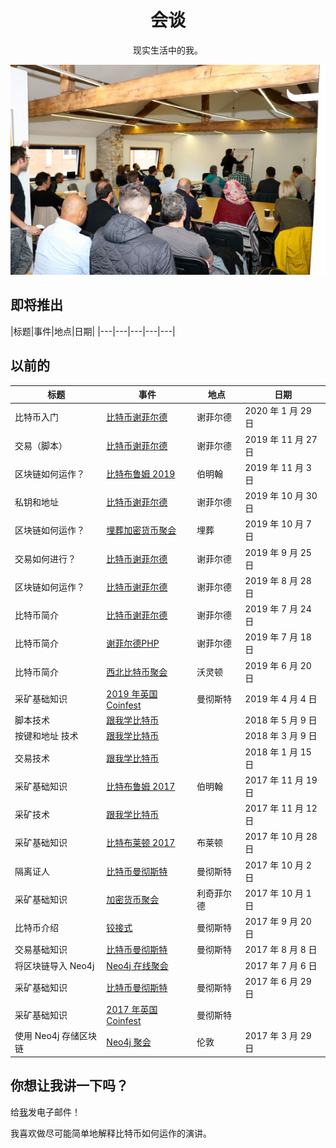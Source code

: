 # <center>会谈 </center>

<center>现实生活中的我。</center>

![manchester.jpg](img/manchester.jpg)

## 即将推出

|标题|事件|地点|日期|
|---|---|---|---|---|

## 以前的

|标题|事件|地点|日期|
|---|---|---|---|
|比特币入门|[比特币谢菲尔德](https://www.meetup.com/bitcoinsheffield/events/267807033/)|谢菲尔德|2020 年 1 月 29 日|
|交易（脚本）	|[比特币谢菲尔德](https://www.meetup.com/bitcoinsheffield/events/266201195/)	|谢菲尔德	|2019 年 11 月 27 日|
|区块链如何运作？	|[比特布鲁姆 2019](http://www.bitbrum.org/)	|伯明翰|	2019 年 11 月 3 日|
|私钥和地址|	[比特币谢菲尔德](https://www.meetup.com/bitcoinsheffield/events/265561319/)	|谢菲尔德	|2019 年 10 月 30 日
|区块链如何运作？|	[埋葬加密货币聚会](https://www.eventbrite.co.uk/e/bury-crypto-meetup-tickets-73336612783)	|埋葬	|2019 年 10 月 7 日|
|交易如何进行？	|[比特币谢菲尔德](https://www.meetup.com/bitcoinsheffield/events/264616824/)	|谢菲尔德	|2019 年 9 月 25 日|
|区块链如何运作？|	[比特币谢菲尔德](https://www.meetup.com/bitcoinsheffield/events/263481554/)	|谢菲尔德	|2019 年 8 月 28 日|
|比特币简介	|[比特币谢菲尔德](https://www.meetup.com/bitcoinsheffield/events/262448147/)	|谢菲尔德	|2019 年 7 月 24 日|
|比特币简介	|[谢菲尔德PHP](https://www.sheffieldphp.co.uk/)	|谢菲尔德	|2019 年 7 月 18 日|
|比特币简介|	[西北比特币聚会](https://www.meetup.com/North-West-Bitcoin-Meetup/)	|沃灵顿	|2019 年 6 月 20 日|
|采矿基础知识	|[2019 年英国 Coinfest](https://coinfestuk.org/CF2019/)	|曼彻斯特	|2019 年 4 月 4 日|
|脚本技术	|[跟我学比特币](https://www.youtube.com/watch?v=6Fa04MnURhw)	|	|2018 年 5 月 9 日|
|按键和地址 技术	|[跟我学比特币](https://www.youtube.com/watch?v=GT6AuURD8Y0)	||	2018 年 3 月 9 日|
|交易技术	|[跟我学比特币](https://www.youtube.com/watch?v=Shd9nXe1X-0)	|	|2018 年 1 月 15 日|
|采矿基础知识	|[比特布鲁姆 2017](http://bitbrum.org/)	|伯明翰|	2017 年 11 月 19 日|
|采矿技术	|[跟我学比特币](https://www.youtube.com/watch?v=MJ0OzrkHvXA)	||	2017 年 11 月 12 日|
|采矿基础知识	|[比特布莱顿 2017](http://bitbrighton.org/)	|布莱顿|	2017 年 10 月 28 日|
|隔离证人|	[比特币曼彻斯特](https://www.meetup.com/Bitcoin-Manchester/events/243121974/)	|曼彻斯特	|2017 年 10 月 2 日|
|采矿基础知识	|[加密货币聚会](https://www.eventbrite.co.uk/e/cryptocurrencies-bitcoin-mining-explained-tickets-37594815104)	|利奇菲尔德|	2017 年 10 月 1 日|
|比特币介绍	|[铰接式](https://www.arrkgroup.com/)|	曼彻斯特|	2017 年 9 月 20 日|
|交易基础知识|	[比特币曼彻斯特](https://www.meetup.com/Bitcoin-Manchester/events/241911084/)	|曼彻斯特	|2017 年 8 月 8 日|
|将区块链导入 Neo4j	|[Neo4j 在线聚会](https://www.youtube.com/watch?v=NSaYAPiJc-M)		||2017 年 7 月 6 日|
|采矿基础知识	|[比特币曼彻斯特](https://www.meetup.com/Bitcoin-Manchester/events/240630815/)|	曼彻斯特|	2017 年 6 月 29 日|
|采矿基础知识	|[2017 年英国 Coinfest](https://www.meetup.com/CoinFestUK/events/230963519/)|	曼彻斯特|	|2017 年 4 月 7 日|
|使用 Neo4j 存储区块链	|[Neo4j 聚会](https://www.meetup.com/graphdb-london/events/237954465/)|	伦敦|	2017 年 3 月 29 日|

## 你想让我讲一下吗？
给[我](../About/about.md)发电子邮件！

我喜欢做尽可能简单地解释比特币如何运作的演讲。
